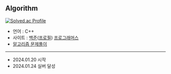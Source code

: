 ## Algorithm

[![Solved.ac Profile](http://mazassumnida.wtf/api/v2/generate_badge?boj=jengdeuk)](https://solved.ac/jengdeuk/)

- 언어 : C++
- 사이트 : [백준](https://www.acmicpc.net/)([프로필](https://www.acmicpc.net/user/jengdeuk)) [프로그래머스](https://programmers.co.kr/)
- [알고리즘 문제풀이](https://jengdeuk.tistory.com/category/%EC%95%8C%EA%B3%A0%EB%A6%AC%EC%A6%98%20%EA%B3%B5%EB%B6%80/%EC%95%8C%EA%B3%A0%EB%A6%AC%EC%A6%98%20%EB%AC%B8%EC%A0%9C%ED%92%80%EC%9D%B4)

----
- 2024.01.20 시작
- 2024.01.24 실버 달성